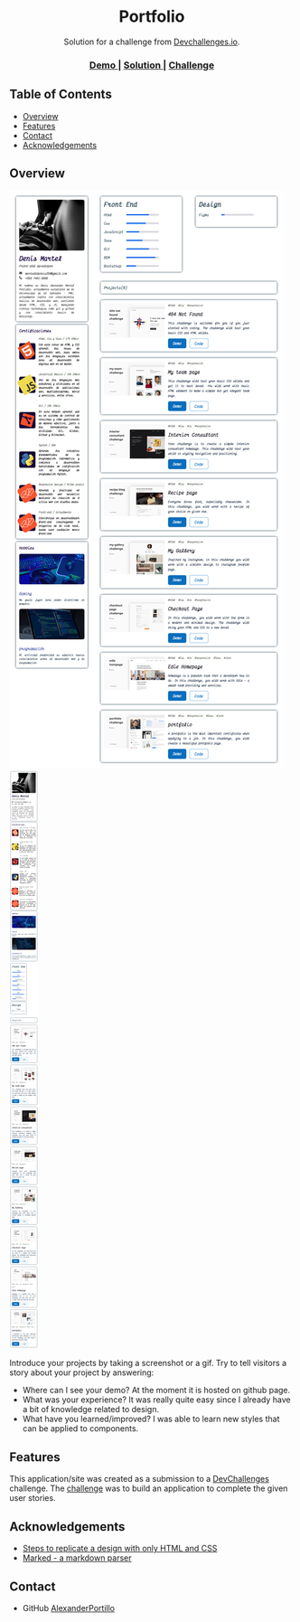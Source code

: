 <h1 align="center">Portfolio</h1>

<div align="center">
   Solution for a challenge from  <a href="http://devchallenges.io" target="_blank">Devchallenges.io</a>.
</div>

<div align="center">
  <h3>
    <a href="https://alexanderportillo.github.io/Portfolio/">
      Demo
    </a>
    <span> | </span>
    <a href="https://github.com/alexanderportillo/Portfolio/">
      Solution
    </a>
    <span> | </span>
    <a href="https://devchallenges.io/challenges/5ZnOYsSXM24JWnCsNFlt">
      Challenge
    </a>
  </h3>
</div>

<!-- TABLE OF CONTENTS -->

## Table of Contents

- [Overview](#overview)
- [Features](#features)
- [Contact](#contact)
- [Acknowledgements](#acknowledgements)

<!-- OVERVIEW -->

## Overview

![screenshot](Src/Img/Screenshot%20Portfolio.png)
![screenshot](Src/Img/Screenshot%20Portfolio%20mobile.png)

Introduce your projects by taking a screenshot or a gif. Try to tell visitors a story about your project by answering:

- Where can I see your demo?
  At the moment it is hosted on github page.
- What was your experience?
  It was really quite easy since I already have a bit of knowledge related to design.
- What have you learned/improved?
  I was able to learn new styles that can be applied to components.

## Features

<!-- List the features of your application or follow the template. Don't share the figma file here :) -->

This application/site was created as a submission to a [DevChallenges](https://devchallenges.io/challenges) challenge. The [challenge](https://devchallenges.io/challenges/5ZnOYsSXM24JWnCsNFlt) was to build an application to complete the given user stories.

## Acknowledgements

<!-- This section should list any articles or add-ons/plugins that helps you to complete the project. This is optional but it will help you in the future. For example: -->

- [Steps to replicate a design with only HTML and CSS](https://devchallenges-blogs.web.app/how-to-replicate-design/)
- [Marked - a markdown parser](https://github.com/chjj/marked)

## Contact

<!-- - Website [your-website.com](https://{your-web-site-link}) -->

- GitHub [AlexanderPortillo](https://github.com/AlexanderPortillo)
<!-- - Twitter [@your-twitter](https://{twitter.com/your-username}) -->
